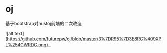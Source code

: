 # oj
基于bootstrap对hustoj前端的二次改造

![alt text](https://github.com/futurepw/oj/blob/master/3%7DR95%7D3E8RC%409XPL%254GWRDC.png）
